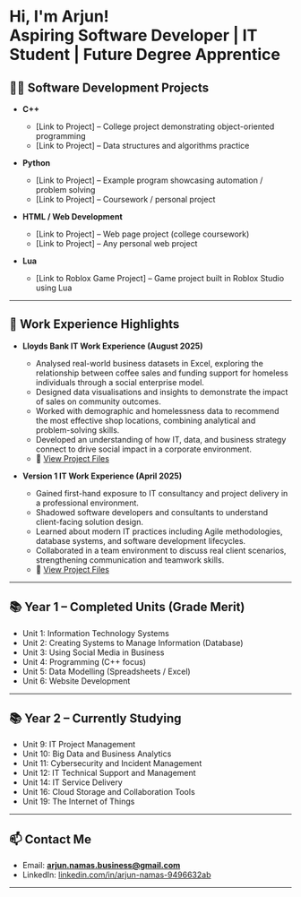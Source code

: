 <h1>Hi, I'm Arjun! <br/> Aspiring Software Developer | IT Student | Future Degree Apprentice</h1>

<h2>👨‍💻 Software Development Projects</h2>

- <b>C++</b>  
  - [Link to Project] – College project demonstrating object-oriented programming  
  - [Link to Project] – Data structures and algorithms practice  

- <b>Python</b>  
  - [Link to Project] – Example program showcasing automation / problem solving  
  - [Link to Project] – Coursework / personal project  

- <b>HTML / Web Development</b>  
  - [Link to Project] – Web page project (college coursework)  
  - [Link to Project] – Any personal web project  

- <b>Lua</b>  
  - [Link to Roblox Game Project] – Game project built in Roblox Studio using Lua  

---

<h2>💼 Work Experience Highlights</h2>

- <b>Lloyds Bank IT Work Experience (August 2025)</b>  
  - Analysed real-world business datasets in Excel, exploring the relationship between coffee sales and funding support for homeless individuals through a social enterprise model.  
  - Designed data visualisations and insights to demonstrate the impact of sales on community outcomes.  
  - Worked with demographic and homelessness data to recommend the most effective shop locations, combining analytical and problem-solving skills.  
  - Developed an understanding of how IT, data, and business strategy connect to drive social impact in a corporate environment.  
  - 📂 [View Project Files](#)  

- <b>Version 1 IT Work Experience (April 2025)</b>  
  - Gained first-hand exposure to IT consultancy and project delivery in a professional environment.  
  - Shadowed software developers and consultants to understand client-facing solution design.  
  - Learned about modern IT practices including Agile methodologies, database systems, and software development lifecycles.  
  - Collaborated in a team environment to discuss real client scenarios, strengthening communication and teamwork skills.  
  - 📂 [View Project Files](#)  

---

<h2>📚 Year 1 – Completed Units (Grade Merit) </h2>

- Unit 1: Information Technology Systems  
- Unit 2: Creating Systems to Manage Information (Database)  
- Unit 3: Using Social Media in Business  
- Unit 4: Programming (C++ focus)  
- Unit 5: Data Modelling (Spreadsheets / Excel)  
- Unit 6: Website Development  

---

<h2>📚 Year 2 – Currently Studying </h2>

- Unit 9: IT Project Management  
- Unit 10: Big Data and Business Analytics  
- Unit 11: Cybersecurity and Incident Management  
- Unit 12: IT Technical Support and Management  
- Unit 14: IT Service Delivery  
- Unit 16: Cloud Storage and Collaboration Tools  
- Unit 19: The Internet of Things  

---

<h2>📫 Contact Me</h2>

- Email: **arjun.namas.business@gmail.com**  
- LinkedIn: [linkedin.com/in/arjun-namas-9496632ab](https://www.linkedin.com/in/arjun-namas-9496632ab)  

---
